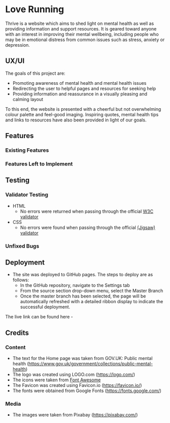 # Love Running

Thrive is a website which aims to shed light on mental health as well as providing information and support resources. It is geared toward anyone with an interest in improving their mental wellbeing, including people who may be in emotional distress from common issues such as stress, anxiety or depression.

## UX/UI

The goals of this project are:

- Promoting awareness of mental health and mental health issues
- Redirecting the user to helpful pages and resources for seeking help
- Providing information and reassurance in a visually pleasing and calming layout

To this end, the website is presented with a cheerful but not overwhelming colour palette and feel-good imaging. Inspiring quotes, mental health tips and links to resources have also been provided in light of our goals.

## Features 

### Existing Features


### Features Left to Implement



## Testing 



### Validator Testing 

- HTML
  - No errors were returned when passing through the official [W3C validator](https://validator.w3.org/nu/?doc=https%3A%2F%2Fcode-institute-org.github.io%2Flove-running-2.0%2Findex.html)
- CSS
  - No errors were found when passing through the official [(Jigsaw) validator](https://jigsaw.w3.org/css-validator/validator?uri=https%3A%2F%2Fvalidator.w3.org%2Fnu%2F%3Fdoc%3Dhttps%253A%252F%252Fcode-institute-org.github.io%252Flove-running-2.0%252Findex.html&profile=css3svg&usermedium=all&warning=1&vextwarning=&lang=en#css)

### Unfixed Bugs



## Deployment

- The site was deployed to GitHub pages. The steps to deploy are as follows: 
  - In the GitHub repository, navigate to the Settings tab 
  - From the source section drop-down menu, select the Master Branch
  - Once the master branch has been selected, the page will be automatically refreshed with a detailed ribbon display to indicate the successful deployment. 

The live link can be found here - 


## Credits 



### Content 

- The text for the Home page was taken from GOV.UK: Public mental health (https://www.gov.uk/government/collections/public-mental-health)
- The logo was created using LOGO.com (https://logo.com/)
- The icons were taken from [Font Awesome](https://fontawesome.com/)
- The Favicon was created using Favicon.io (https://favicon.io/)
- The fonts were obtained from Google Fonts (https://fonts.google.com/)


### Media

- The images were taken from Pixabay (https://pixabay.com/)